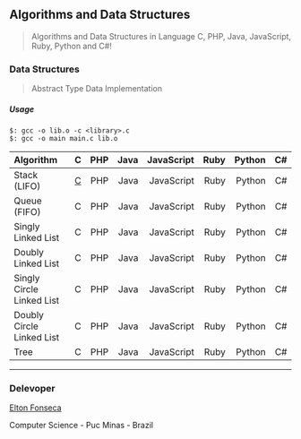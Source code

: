 ## Algorithms and Data Structures
> Algorithms and Data Structures in Language C, PHP, Java, JavaScript, Ruby, Python and C#!

### Data Structures
> Abstract Type Data Implementation

##### Usage

```
$: gcc -o lib.o -c <library>.c
$: gcc -o main main.c lib.o
```

| Algorithm                 |  C  |  PHP  | Java | JavaScript | Ruby | Python |  C#  |
|:--------------------------|:--- | -----:| ---: | ---------: | ---: | -----: | ---: |
| Stack (LIFO)              | [C](/c/stack)  |  PHP  | Java | JavaScript | Ruby | Python |  C#  |
| Queue (FIFO)              |  C  |  PHP  | Java | JavaScript | Ruby | Python |  C#  |
| Singly Linked List        |  C  |  PHP  | Java | JavaScript | Ruby | Python |  C#  |
| Doubly Linked List        |  C  |  PHP  | Java | JavaScript | Ruby | Python |  C#  |
| Singly Circle Linked List |  C  |  PHP  | Java | JavaScript | Ruby | Python |  C#  |
| Doubly Circle Linked List |  C  |  PHP  | Java | JavaScript | Ruby | Python |  C#  |
| Tree                      |  C  |  PHP  | Java | JavaScript | Ruby | Python |  C#  |

***
### Delevoper 

[Elton Fonseca](https://www.facebook.com/elton.junior6)

Computer Science - Puc Minas - Brazil
